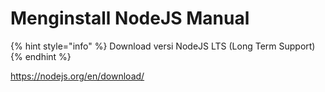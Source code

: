 # Menginstall NodeJS Manual

{% hint style="info" %}
Download versi NodeJS LTS (Long Term Support)&#x20;
{% endhint %}

https://nodejs.org/en/download/
